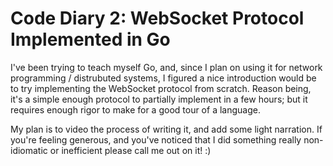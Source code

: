 Code Diary 2: WebSocket Protocol Implemented in Go
==================================================

I've been trying to teach myself Go, and, since I plan on using it for network programming /
distrubuted systems, I figured a nice introduction would be to try implementing the WebSocket protocol
from scratch. Reason being, it's a simple enough protocol to partially implement in a few hours; but
it requires enough rigor to make for a good tour of a language.

My plan is to video the process of writing it, and add some light narration. If you're feeling generous,
and you've noticed that I did something really non-idiomatic or inefficient please call me out on it! :)

